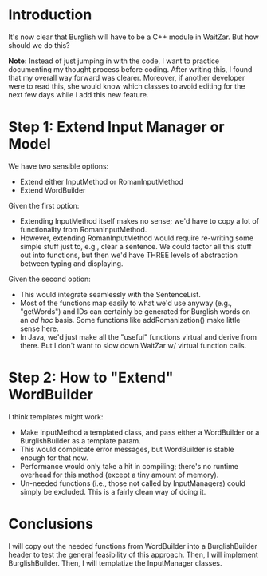 # Introduction #

It's now clear that Burglish will have to be a C++ module in WaitZar. But how should we do this?

**Note:** Instead of just jumping in with the code, I want to practice documenting my thought process before coding. After writing this, I found that my overall way forward was clearer. Moreover, if another developer were to read this, she would know which classes to avoid editing for the next few days while I add this new feature.


# Step 1: Extend Input Manager or Model #

We have two sensible options:
  * Extend either InputMethod or RomanInputMethod
  * Extend WordBuilder

Given the first option:
  * Extending InputMethod itself makes no sense; we'd have to copy a lot of functionality from RomanInputMethod.
  * However, extending RomanInputMethod would require re-writing some simple stuff just to, e.g., clear a sentence. We could factor all this stuff out into functions, but then we'd have THREE levels of abstraction between typing and displaying.

Given the second option:
  * This would integrate seamlessly with the SentenceList.
  * Most of the functions map easily to what we'd use anyway (e.g., "getWords") and IDs can certainly be generated for Burglish words on an _ad hoc_ basis. Some functions like addRomanization() make little sense here.
  * In Java, we'd just make all the "useful" functions virtual and derive from there. But I don't want to slow down WaitZar w/ virtual function calls.


# Step 2: How to "Extend" WordBuilder #

I think templates might work:
  * Make InputMethod a templated class, and pass either a WordBuilder or a BurglishBuilder as a template param.
  * This would complicate error messages, but WordBuilder is stable enough for that now.
  * Performance would only take a hit in compiling; there's no runtime overhead for this method (except a tiny amount of memory).
  * Un-needed functions (i.e., those not called by InputManagers) could simply be excluded. This is a fairly clean way of doing it.


# Conclusions #

I will copy out the needed functions from WordBuilder into a BurglishBuilder header to test the general feasibility of this approach. Then, I will implement BurglishBuilder. Then, I will templatize the InputManager classes.